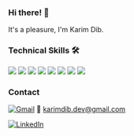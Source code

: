 ### Hi there! 👋
It's a pleasure, I'm Karim Dib.
<!--
**karimdib/karimdib** is a ✨ _special_ ✨ repository because its `README.md` (this file) appears on your GitHub profile.

Here are some ideas to get you started:

- 🔭 I’m currently working on ...
- 🌱 I’m currently learning ...
- 👯 I’m looking to collaborate on ...
- 🤔 I’m looking for help with ...
- 💬 Ask me about ...
- 📫 How to reach me: ...
- 😄 Pronouns: ...
- ⚡ Fun fact: ...
-->

### Technical Skills 🛠️

![](https://img.shields.io/badge/-HTML-333333?style=flat&logo=html5 )  [![](https://img.shields.io/badge/-CSS-blue?style=flat&logo=css3)](https://it.wikipedia.org/wiki/CSS) [![](https://img.shields.io/badge/-JavaScript-yellow?style=flat&logo=javascript)](https://it.wikipedia.org/wiki/JavaScript) [![](https://img.shields.io/badge/-Vue.js-green?style=flat&logo=vue.js)](https://vuejs.org/) [![](https://img.shields.io/badge/-MySQL-blue?style=flat&logo=mysql)](https://www.mysql.com/it/) [![](https://img.shields.io/badge/-Sass-pink?style=flat&logo=sass)](https://sass-lang.com/) [![](https://img.shields.io/badge/-Laravel-red?style=flat&logo=laravel)](https://laravel.com/) [![](https://img.shields.io/badge/-Bootstrap-purple?style=flat&logo=bootstrap)](https://getbootstrap.com/)



### Contact
[![Gmail](https://ssl.gstatic.com/ui/v1/icons/mail/rfr/logo_gmail_lockup_dark_1x.png)](karimdib.dev@gmail.com) 📩 karimdib.dev@gmail.com

[![LinkedIn](https://upload.wikimedia.org/wikipedia/commons/c/ca/LinkedIn_logo_initials.png)](https://www.linkedin.com/in/karim-dib1021)




